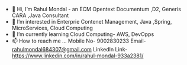 - 👋 Hi, I’m Rahul Mondal - an ECM Opentext Documentum ,D2, Generis CARA ,Java Consultant
- 👀 I’m interested in Enterprie Contenet Management, Java ,Spring, MicroServices, Cloud Computing
- 🌱 I’m currently learning Cloud Computing- AWS, DevOpps
- 📫 How to reach me ...
             Mobile No- 9002830233
             Email- rahulmondal684307@gmail.com
   LinkedIn Link- https://www.linkedin.com/in/rahul-mondal-933a2381/
   
<!---
rmondal-tech/rmondal-tech is a ✨ special ✨ repository because its `README.md` (this file) appears on your GitHub profile.
You can click the Preview link to take a look at your changes.
--->

